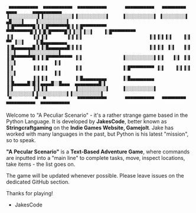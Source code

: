      ▄▄▄▄▄▄▄▄▄▄▄  ▄▄▄▄▄▄▄▄▄▄▄  ▄▄▄▄▄▄▄▄▄▄▄       ▄▄▄▄▄▄▄▄▄▄▄   ▄▄▄▄▄▄▄▄▄     ▄▄▄▄      ▄▄▄▄▄▄▄▄▄▄▄ 
    ▐░░░░░░░░░░░▌▐░░░░░░░░░░░▌▐░░░░░░░░░░░▌     ▐░░░░░░░░░░░▌ ▐░░░░░░░░░▌  ▄█░░░░▌    ▐░░░░░░░░░░░▌
    ▐░█▀▀▀▀▀▀▀█░▌▐░█▀▀▀▀▀▀▀█░▌▐░█▀▀▀▀▀▀▀▀▀       ▀▀▀▀▀▀▀▀▀█░▌▐░█░█▀▀▀▀▀█░▌▐░░▌▐░░▌    ▐░█▀▀▀▀▀▀▀▀▀ 
    ▐░▌       ▐░▌▐░▌       ▐░▌▐░▌                         ▐░▌▐░▌▐░▌    ▐░▌ ▀▀ ▐░░▌    ▐░█▄▄▄▄▄▄▄▄▄ 
    ▐░█▄▄▄▄▄▄▄█░▌▐░█▄▄▄▄▄▄▄█░▌▐░▌                         ▐░▌▐░▌ ▐░▌   ▐░▌    ▐░░▌    ▐░░░░░░░░░░░▌
    ▐░█▀▀▀▀▀▀▀█░▌▐░█▀▀▀▀▀▀▀▀▀ ▐░▌               ▐░░░░░░░░░░░▌▐░▌   ▐░▌ ▐░▌    ▐░░▌              ▐░▌
    ▐░▌       ▐░▌▐░▌          ▐░▌               ▐░█▀▀▀▀▀▀▀▀▀ ▐░▌    ▐░▌▐░▌    ▐░░▌              ▐░▌
    ▐░▌       ▐░▌▐░▌          ▐░█▄▄▄▄▄▄▄▄▄      ▐░█▄▄▄▄▄▄▄▄▄ ▐░█▄▄▄▄▄█░█░▌▄▄▄▄█░░█▄▄▄  ▄▄▄▄▄▄▄▄▄█░▌
    ▐░▌       ▐░▌▐░▌          ▐░░░░░░░░░░░▌     ▐░░░░░░░░░░░▌ ▐░░░░░░░░░▌▐░░░░░░░░░░░▌▐░░░░░░░░░░░▌
     ▀         ▀  ▀            ▀▀▀▀▀▀▀▀▀▀▀       ▀▀▀▀▀▀▀▀▀▀▀   ▀▀▀▀▀▀▀▀▀  ▀▀▀▀▀▀▀▀▀▀▀  ▀▀▀▀▀▀▀▀▀▀▀ 
                                                                                                                                          
<p>Welcome to "A Peculiar Scenario" - it's a rather strange game based in the Python Language.
It is developed by <b>JakesCode</b>, better known as <b>Stringcraftgaming</b> on the <b>Indie Games Website, Gamejolt</b>.
Jake has worked with many languages in the past, but Python is his latest "mission", so to speak.

<b>"A Pecular Scenario"</b> is a <b>Text-Based Adventure Game</b>, where commands are inputted into a "main line"
to complete tasks, move, inspect locations, take items - the list goes on.

The game will be updated whenever possible.
Please leave issues on the dedicated GitHub section.

Thanks for playing!

- JakesCode</p>